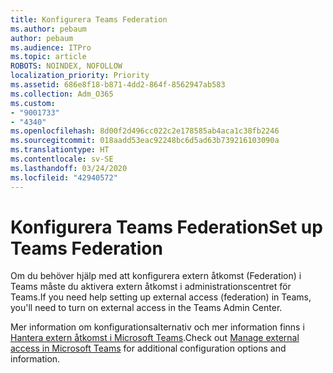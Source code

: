 ```yaml
---
title: Konfigurera Teams Federation
ms.author: pebaum
author: pebaum
ms.audience: ITPro
ms.topic: article
ROBOTS: NOINDEX, NOFOLLOW
localization_priority: Priority
ms.assetid: 686e8f18-b871-4dd2-864f-8562947ab583
ms.collection: Adm_O365
ms.custom:
- "9001733"
- "4340"
ms.openlocfilehash: 8d00f2d496cc022c2e178585ab4aca1c38fb2246
ms.sourcegitcommit: 018aadd53eac92248bc6d5ad63b739216103090a
ms.translationtype: HT
ms.contentlocale: sv-SE
ms.lasthandoff: 03/24/2020
ms.locfileid: "42940572"
---
```

# <a name="set-up-teams-federation"></a><span data-ttu-id="9760d-102">Konfigurera Teams Federation</span><span class="sxs-lookup"><span data-stu-id="9760d-102">Set up Teams Federation</span></span>

<span data-ttu-id="9760d-103">Om du behöver hjälp med att konfigurera extern åtkomst (Federation) i Teams måste du aktivera extern åtkomst i administrationscentret för Teams.</span><span class="sxs-lookup"><span data-stu-id="9760d-103">If you need help setting up external access (federation) in Teams, you'll need to turn on external access in the Teams Admin Center.</span></span>

<span data-ttu-id="9760d-104">Mer information om konfigurationsalternativ och mer information finns i [Hantera extern åtkomst i Microsoft Teams](https://docs.microsoft.com/microsoftteams/manage-external-access).</span><span class="sxs-lookup"><span data-stu-id="9760d-104">Check out [Manage external access in Microsoft Teams](https://docs.microsoft.com/microsoftteams/manage-external-access) for additional configuration options and information.</span></span>
